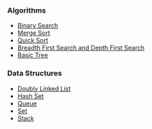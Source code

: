 <h3>Algorithms</h3>
<ul>
	<li><a href="https://github.com/DanFan1988/Algorithms_and_Data_Structures/blob/master/Algorithms/binary_search.rb">Binary Search</a></li>
	<li><a href="https://github.com/DanFan1988/Algorithms_and_Data_Structures/blob/master/Algorithms/merge_sort.rb">Merge Sort</a></li>
	<li><a href="https://github.com/DanFan1988/Algorithms_and_Data_Structures/blob/master/Algorithms/quick_sort.rb">Quick Sort</a></li>
	<li><a href="https://github.com/DanFan1988/Algorithms_and_Data_Structures/blob/master/Algorithms/searchable.rb">Breadth First Search and Depth First Search</a></li>
	<li><a href="https://github.com/DanFan1988/Algorithms_and_Data_Structures/blob/master/Algorithms/tree_node.rb">Basic Tree</a></li>
</ul>

<h3>Data Structures</h3>
<ul>
	<li><a href="https://github.com/DanFan1988/Algorithms_and_Data_Structures/blob/master/DataStructures/doubly_linked_list.rb">Doubly Linked List</a></li>
	<li><a href="https://github.com/DanFan1988/Algorithms_and_Data_Structures/blob/master/DataStructures/hash_set.rb">Hash Set</a></li>
	<li><a href="https://github.com/DanFan1988/Algorithms_and_Data_Structures/blob/master/DataStructures/queue.rb">Queue</a></li>
	<li><a href="https://github.com/DanFan1988/Algorithms_and_Data_Structures/blob/master/DataStructures/set.rb">Set</a></li>
	<li><a href="https://github.com/DanFan1988/Algorithms_and_Data_Structures/blob/master/DataStructures/stack.rb">Stack</a></li>
</ul>
